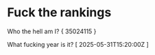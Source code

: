 # Fuck the rankings

Who the hell am I?
{ 35024115 }

What fucking year is it?
[ 2025-05-31T15:20:00Z ]
